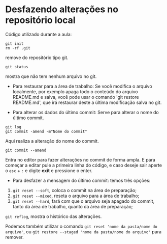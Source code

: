 # Desfazendo alterações no repositório local
Código utilizado durante a aula:
````
git init
rm -rf .git
````
remove do repositório tipo git.
````
git status
````
mostra que não tem nenhum arquivo no git.

- Para restaurar para a área de trabalho:
Se você modifica o arquivo localmente, por exemplo apaga todo o conteúdo do arquivo README.md e salva, 
você pode usar o comando 'git restore README.md', que irá restaurar deste a última modificação salva no git.

- Para alterar os dados do último commit:
Serve para alterar o nome do último commit.
````
git log
git commit -amend -m"Nome do commit"
````
Aqui realiza a alteração do nome do commit.
````
git commit --amend
````
Entra no editor para fazer alterações no commit de forma ampla. E para começar a editar pule a primeira linha do código, e caso deseje sair aperte o `esc` + `:` e digite __exit__ e pressione o enter.

- Para desfazer a mensagem do último commit:
temos três opções:
1. `git reset --soft`, coloca o commit na área de preparação;
2. `git reset --mixed`, reseta o arquivo para a área de trabalho;
3. `git reset --hard`, fará com que o arquivo seja apagado do commit, tanto da área de trabalho, quanto da área de preparação;

 `git reflog`, mostra o histórico das alterações.

Podemos também utilizar o comando `git reset 'nome da pasta/nome do arquivo'`, ou `git restore --staged 'nome da pasta/nome do arquivo'` para remover.
